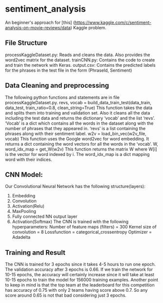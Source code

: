 # sentiment_analysis
An beginner's approach for [this] (https://www.kaggle.com/c/sentiment-analysis-on-movie-reviews/data) Kaggle problem.

## File Structure
processKaggleDataset.py: Reads and cleans the data. Also provides the word2vec matrix for the dataset.
trainCNN.py: Contains the code to create and train the network with Keras.
output.csv: Contains the predicted labels for the phrases in the test file in the form
 (PhraseId, Sentiment)

## Data Cleaning and preprocessing
The following python functions and statements are in file processKaggleDataset.py.
revs, vocab = build_data_train_test(data_train, data_test, train_ratio=0.8, clean_string=True)
This function takes the data and splits them into training and validation set. Also it cleans all the data including the test data and returns the dictionary ‘vocab’ and the list ‘revs’. ‘Vocab’ is a dict which contains all the words in the dataset along with the number of phrases that they appeared in. ‘revs’ is a list containing the phrases along with their sentiment label.
w2v = load_bin_vec(w2v_file, vocab)
This function uses the Google word2vec for word embedding. It returns a dict containing the word vectors for all the words in the ‘vocab’.
W, word_idx_map = get_W(w2v)
This function returns the matrix W where W[i] is the vector for word indexed by i. The word_idx_map is a dict mapping word with their indices.

## CNN Model:
Our Convolutional Neural Network has the following structure(layers):
1.	Embedding 
2.	Convolution 
3.	Activation(Relu)
4.	MaxPooling 
5.	Fully connected NN output layer
6.	Activation(Softmax)
The CNN is trained with the following hyperparameters:
Number of feature maps (filters) = 300
Kernel size of convolution = 8
Lossfunction = categorical_crossentropy
Optimizer = Adadelta

## Training and Result
The CNN is trained for 3 epochs since it takes 4-5 hours to run one epoch. The validation accuracy after 3 epochs is 0.66.
If we train the network for 10-15 epochs, the accuracy will certainly increase since it will take at least 10-15 epochs to train the model for 156000 training examples.
Another point to keep in mind is that the top team at the leaderboard for this competition has accuracy of 0.75 with only 2 teams having score above 0.7. So any score around 0.65 is not that bad considering just 3 epochs.
